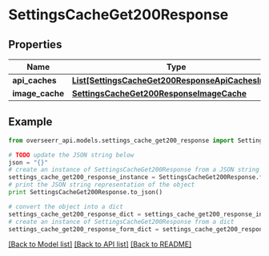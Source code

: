 # SettingsCacheGet200Response


## Properties
Name | Type | Description | Notes
------------ | ------------- | ------------- | -------------
**api_caches** | [**List[SettingsCacheGet200ResponseApiCachesInner]**](SettingsCacheGet200ResponseApiCachesInner.md) |  | [optional] 
**image_cache** | [**SettingsCacheGet200ResponseImageCache**](SettingsCacheGet200ResponseImageCache.md) |  | [optional] 

## Example

```python
from overseerr_api.models.settings_cache_get200_response import SettingsCacheGet200Response

# TODO update the JSON string below
json = "{}"
# create an instance of SettingsCacheGet200Response from a JSON string
settings_cache_get200_response_instance = SettingsCacheGet200Response.from_json(json)
# print the JSON string representation of the object
print SettingsCacheGet200Response.to_json()

# convert the object into a dict
settings_cache_get200_response_dict = settings_cache_get200_response_instance.to_dict()
# create an instance of SettingsCacheGet200Response from a dict
settings_cache_get200_response_form_dict = settings_cache_get200_response.from_dict(settings_cache_get200_response_dict)
```
[[Back to Model list]](../README.md#documentation-for-models) [[Back to API list]](../README.md#documentation-for-api-endpoints) [[Back to README]](../README.md)


